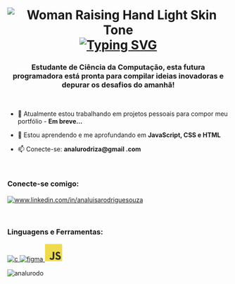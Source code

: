 <h1 align="center"><img src="https://raw.githubusercontent.com/Tarikul-Islam-Anik/Animated-Fluent-Emojis/master/Emojis/People%20with%20activities/Woman%20Raising%20Hand%20Light%20Skin%20Tone.png" alt="Woman Raising Hand Light Skin Tone" width="80" height="80" />  <a href="https://git.io/typing-svg"><img src="https://readme-typing-svg.demolab.com?font=Fira+Code&weight=700&size=40&pause=1000&color=F7F7F7&vCenter=true&random=false&width=600&height=60&lines=Oii%2C+eu+sou+a+Ana+Luisa!" alt="Typing SVG" /></a></h1>
<h3 align="center">Estudante de Ciência da Computação, esta futura programadora está pronta para compilar ideias inovadoras e depurar os desafios do amanhã! </h3>       

<br> 
<p>
  
- 🔭 Atualmente estou trabalhando em projetos pessoais para compor meu portfólio - **Em breve...**

- 🌱 Estou aprendendo e me aprofundando em **JavaScript, CSS e HTML**

- 📫 Conecte-se: **analurodriza@gmail .com**
</p>

<br> 
<h3 align="left">Conecte-se comigo:</h3>
<p align="left">
<a href="https://linkedin.com/in/www.linkedin.com/in /analuisarodriguesouza" target="blank"><img align="center" src="https://raw.githubusercontent.com/rahuldkjain/github-profile-readme-generator/master/src/images/icons/Social/linked -in-alt.svg" alt="www.linkedin.com/in/analuisarodriguesouza" height="30" width="40" /></a>
</p>

<br> 
<h3 align="left">Linguagens e Ferramentas:</h3>
<p align="left"> <a href="https://www.cprogramming.com/" target="_blank" rel="noreferrer"> <img src="https:// raw.githubusercontent.com/devicons/devicon/master/icons/c/c-original.svg" alt="c" width="40" height="40"/> </a> <a href="https: //www.figma.com/" target="_blank" rel="noreferrer"> <img src="https://www.vectorlogo.zone/logos/figma/figma-icon.svg" alt="figma" width="40" height="40"/> </a> <a href="https://developer.mozilla.org/en-US/docs/Web/JavaScript" target="_blank" rel="noreferrer "> <img src="https://raw.githubusercontent.com/devicons/devicon/master/icons/javascript/javascript-original.svg" alt="javascript" width="40" height="40"/> </a> </p>

<p> <img align="center" src="https://github-readme-stats.vercel.app/api?username=analurod&show_icons=true&locale=en" alt=" analurodo" /></p>
